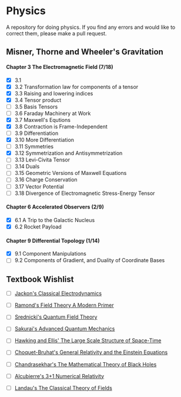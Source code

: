 # Physics
A repository for doing physics. If you find any errors and would like to correct
them, please make a pull request.
## Misner, Thorne and Wheeler's Gravitation
#### Chapter 3 The Electromagnetic Field (7/18)
- [x] 3.1
- [x] 3.2 Transformation law for components of a tensor
- [x] 3.3 Raising and lowering indices
- [x] 3.4 Tensor product
- [ ] 3.5 Basis Tensors
- [ ] 3.6 Faraday Machinery at Work
- [x] 3.7 Maxwell's Equtions
- [x] 3.8 Contraction is Frame-Independent
- [ ] 3.9 Differentiation
- [x] 3.10 More Differentiation
- [ ] 3.11 Symmetries
- [x] 3.12 Symmetrization and Antisymmetrization
- [ ] 3.13 Levi-Civita Tensor
- [ ] 3.14 Duals
- [ ] 3.15 Geometric Versions of Maxwell Equations
- [ ] 3.16 Charge Conservation
- [ ] 3.17 Vector Potential
- [ ] 3.18 Divergence of Electromagnetic Stress-Energy Tensor
#### Chapter 6 Accelerated Observers (2/9) 
- [x] 6.1 A Trip to the Galactic Nucleus
- [x] 6.2 Rocket Payload
#### Chapter 9 Differential Topology (1/14)
- [x] 9.1 Component Manipulations
- [ ] 9.2 Components of Gradient, and Duality of Coordinate Bases

## Textbook Wishlist
- [ ] [Jackon's Classical Electrodynamics](http://www.fulviofrisone.com/attachments/article/475/Jackson%20J%20D%20Classical%20Electrodynamics%20(Wiley,%201962)(T)(656S).pdf)
- [ ] [Ramond's Field Theory A Modern Primer](http://gr.xjtu.edu.cn/c/document_library/get_file?p_l_id=21699&folderId=2383653&name=DLFE-82651.pdf)
- [ ] [Srednicki's Quantum Field Theory](https://web.physics.ucsb.edu/~mark/ms-qft-DRAFT.pdf)
- [ ] [Sakurai's Advanced Quantum Mechanics](https://www.fisica.net/ebooks/quantica/Advanced%20Quantum%20Mechanics.pdf)
- [ ] [Hawking and Ellis' The Large Scale Structure of Space-Time](https://yale.learningu.org/download/2edd46dc-7ff5-4084-8161-5b5328974fa0/E2143_The%20Large-Scale%20Structure%20of%20Spacetime%20(1973)%20-%20Hawking,%20Ellis.pdf)
- [ ] [Choquet-Bruhat's General Relativity and the Einstein Equations](https://www.amazon.ca/Relativity-Einstein-Equations-Mathematical-Monographs/dp/0199230722)
- [ ] [Chandrasekhar's The Mathematical Theory of Black Holes](https://www.amazon.ca/Mathematical-Theory-International-Monographs-Physics/dp/0198512910/ref=sr_1_1?dchild=1&keywords=The+Mathematical+Theory+of+Black+Holes&qid=1620669383&s=books&sr=1-1)

- [ ] [Alcubierre's 3+1 Numerical Relativity](https://www.amazon.ca/Introduction-3-1-Numerical-Relativity/dp/0199205671?asin=0199205671&revisionId=&format=4&depth=1)

- [ ] [Landau's The Classical Theory of Fields](http://www.elegio.it/mc2/LandauLifshitz_TheClassicalTheoryOfFields_text.pdf)
